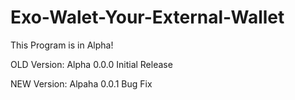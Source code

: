 # Exo-Walet-Your-External-Wallet
This Program is in Alpha!

OLD Version: Alpha 0.0.0 Initial Release

NEW Version: Alpaha 0.0.1 Bug Fix
